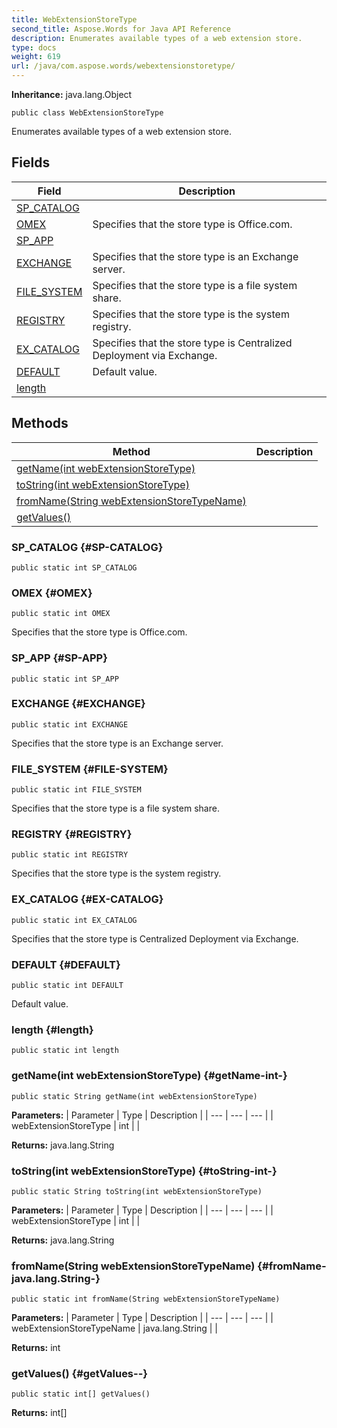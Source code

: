 ```yaml
---
title: WebExtensionStoreType
second_title: Aspose.Words for Java API Reference
description: Enumerates available types of a web extension store.
type: docs
weight: 619
url: /java/com.aspose.words/webextensionstoretype/
---
```


**Inheritance:**
java.lang.Object
```
public class WebExtensionStoreType
```

Enumerates available types of a web extension store.
## Fields

| Field | Description |
| --- | --- |
| [SP_CATALOG](#SP-CATALOG) |  |
| [OMEX](#OMEX) | Specifies that the store type is Office.com. |
| [SP_APP](#SP-APP) |  |
| [EXCHANGE](#EXCHANGE) | Specifies that the store type is an Exchange server. |
| [FILE_SYSTEM](#FILE-SYSTEM) | Specifies that the store type is a file system share. |
| [REGISTRY](#REGISTRY) | Specifies that the store type is the system registry. |
| [EX_CATALOG](#EX-CATALOG) | Specifies that the store type is Centralized Deployment via Exchange. |
| [DEFAULT](#DEFAULT) | Default value. |
| [length](#length) |  |
## Methods

| Method | Description |
| --- | --- |
| [getName(int webExtensionStoreType)](#getName-int-) |  |
| [toString(int webExtensionStoreType)](#toString-int-) |  |
| [fromName(String webExtensionStoreTypeName)](#fromName-java.lang.String-) |  |
| [getValues()](#getValues--) |  |
### SP_CATALOG {#SP-CATALOG}
```
public static int SP_CATALOG
```


### OMEX {#OMEX}
```
public static int OMEX
```


Specifies that the store type is Office.com.

### SP_APP {#SP-APP}
```
public static int SP_APP
```


### EXCHANGE {#EXCHANGE}
```
public static int EXCHANGE
```


Specifies that the store type is an Exchange server.

### FILE_SYSTEM {#FILE-SYSTEM}
```
public static int FILE_SYSTEM
```


Specifies that the store type is a file system share.

### REGISTRY {#REGISTRY}
```
public static int REGISTRY
```


Specifies that the store type is the system registry.

### EX_CATALOG {#EX-CATALOG}
```
public static int EX_CATALOG
```


Specifies that the store type is Centralized Deployment via Exchange.

### DEFAULT {#DEFAULT}
```
public static int DEFAULT
```


Default value.

### length {#length}
```
public static int length
```


### getName(int webExtensionStoreType) {#getName-int-}
```
public static String getName(int webExtensionStoreType)
```




**Parameters:**
| Parameter | Type | Description |
| --- | --- | --- |
| webExtensionStoreType | int |  |

**Returns:**
java.lang.String
### toString(int webExtensionStoreType) {#toString-int-}
```
public static String toString(int webExtensionStoreType)
```




**Parameters:**
| Parameter | Type | Description |
| --- | --- | --- |
| webExtensionStoreType | int |  |

**Returns:**
java.lang.String
### fromName(String webExtensionStoreTypeName) {#fromName-java.lang.String-}
```
public static int fromName(String webExtensionStoreTypeName)
```




**Parameters:**
| Parameter | Type | Description |
| --- | --- | --- |
| webExtensionStoreTypeName | java.lang.String |  |

**Returns:**
int
### getValues() {#getValues--}
```
public static int[] getValues()
```




**Returns:**
int[]
